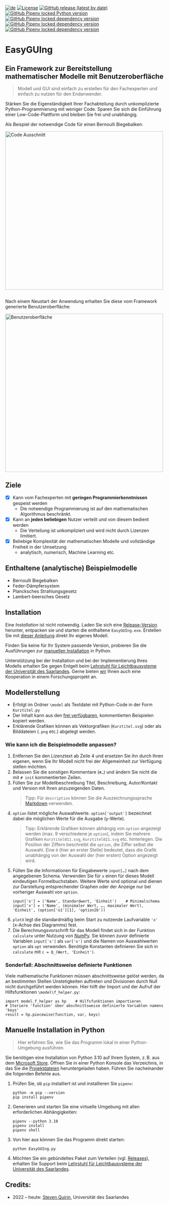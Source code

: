 [![de](https://img.shields.io/badge/lang-de-green.svg)](README.de.md)
[![License](https://img.shields.io/badge/license-LGPL-green)](COPYING)
[![GitHub release (latest by date)](https://img.shields.io/github/v/release/s-quirin/EasyGUIng?include_prereleases)](https://github.com/s-quirin/EasyGUIng/releases)
[![GitHub Pipenv locked Python version](https://img.shields.io/github/pipenv/locked/python-version/s-quirin/EasyGUIng)](Pipfile.lock)
[![GitHub Pipenv locked dependency version](https://img.shields.io/github/pipenv/locked/dependency-version/s-quirin/EasyGUIng/pyside6-essentials)](Pipfile.lock)
[![GitHub Pipenv locked dependency version](https://img.shields.io/github/pipenv/locked/dependency-version/s-quirin/EasyGUIng/matplotlib)](Pipfile.lock)
[![GitHub Pipenv locked dependency version](https://img.shields.io/github/pipenv/locked/dependency-version/s-quirin/EasyGUIng/pint)](Pipfile.lock)

# EasyGUIng
## Ein Framework zur Bereitstellung mathematischer Modelle mit Benutzeroberfläche

>Modell und GUI sind einfach zu erstellen für den Fachexperten und einfach zu nutzen für den Endanwender.

Stärken Sie die Eigenständigkeit Ihrer Fachabteilung durch unkomplizierte Python-Programmierung mit weniger Code. Sparen Sie sich die Einführung einer Low-Code-Plattform und bleiben Sie frei und unabhängig.

Als Beispiel der notwendige Code für einen Bernoulli Biegebalken:

<img src="doc/Screenshot_model.png" alt="Code Ausschnitt" title ="Code des Modells" width="500" style="margin-bottom:1em"/>

Nach einem Neustart der Anwendung erhalten Sie diese vom Framework generierte Benutzeroberfläche:

<img src="doc/Screenshot.png" alt="Benutzeroberfläche" title ="GUI des Modells" width="500"/>

## Ziele
- [x] Kann vom Fachexperten mit **geringen Programmierkenntnissen** gespeist werden
  - Die notwendige Programmierung ist auf den mathematischen Algorithmus beschränkt.
- [x] Kann an **jeden beliebigen** Nutzer verteilt und von diesem bedient werden
  - Die Verteilung ist unkompliziert und wird nicht durch Lizenzen limitiert.
- [x] Beliebige Komplexität der mathematischen Modelle und vollständige Freiheit in der Umsetzung
  - analytisch, numerisch, Machine Learning etc.

## Enthaltene (analytische) Beispielmodelle
- Bernoulli Biegebalken
- Feder-Dämpfersystem
- Plancksches Strahlungsgesetz
- Lambert-beersches Gesetz

## Installation
Eine *Installation* ist nicht notwendig. Laden Sie sich eine [Release-Version](https://github.com/s-quirin/EasyGUIng/releases) herunter, entpacken sie und starten die enthaltene `EasyGUIng.exe`. Erstellen Sie mit [dieser Anleitung](#modellerstellung) direkt Ihr eigenes Modell.

Finden Sie keine für Ihr System passende Version, probieren Sie die Ausführungen zur [manuellen Installation](#manuelle-installation-in-python) in Python.

Unterstützung bei der Installation und bei der Implementierung Ihres Modells erhalten Sie gegen Entgelt beim [Lehrstuhl für Leichtbausysteme der Universität des Saarlandes](https://www.uni-saarland.de/lehrstuhl/herrmann). Gerne bieten [wir](https://www.uni-saarland.de/lehrstuhl/herrmann/team) Ihnen auch eine Kooperation in einem Forschungsprojekt an.

## Modellerstellung
- Erfolgt im Ordner `\model` als Textdatei mit Python-Code in der Form `Kurztitel.py`
- Der Inhalt kann aus den [frei verfügbaren](/model), kommentierten Beispielen kopiert werden.
- Erklärende Grafiken können als Vektorgrafiken (`Kurztitel.svg`) oder als Bilddateien (`.png` etc.) abgelegt werden.

### Wie kann ich die Beispielmodelle anpassen?
1) Entfernen Sie den Lizenztext ab Zeile 4 und ersetzen Sie ihn durch Ihren eigenen, wenn Sie Ihr Modell nicht frei der Allgemeinheit zur Verfügung stellen möchten.
1) Belassen Sie die sonstigen Kommentare (`#…`) und ändern Sie nicht die mit `# init` kommentierten Zeilen.
1) Füllen Sie zur Modellbeschreibung Titel, Beschreibung, Autor/Kontakt und Version mit Ihren anzuzeigenden Daten.
    >Tipp: Für `description` können Sie die Auszeichnungssprache [Markdown](https://de.wikipedia.org/wiki/Markdown) verwenden.
1) `option` listet mögliche Auswahlwerte. `option['output']` bezeichnet dabei die möglichen Werte für die Ausgabe (y-Werte).
    >Tipp: Erklärende Grafiken können abhängig von `option` angezeigt werden (max. 9 verschiedene je `option`), indem Sie mehrere Grafiken `Kurztitel011.svg`, `Kurztitel021.svg` etc. hinterlegen. Die Position der Ziffern beschreibt die `option`, die Ziffer selbst die Auswahl. Eine `0` (hier an erster Stelle) bedeutet, dass die Grafik unabhängig von der Auswahl der (hier ersten) Option angezeigt wird.
1) Füllen Sie die Informationen für Eingabewerte `input[…]` nach dem angegebenen Schema. Verwenden Sie für `x` einen für dieses Modell eindeutigen Formelbuchstaben. Weitere Werte sind optional und dienen zur Darstellung entsprechender Graphen oder der Anzeige nur bei vorheriger Auswahl von `option`.
    ```
    input['x'] = ('Name', Standardwert, 'Einheit')    # Minimalschema
    input['x'] = ('Name', (minimaler Wert, …, maximaler Wert), 'Einheit', (option['o1'][1], 'option2b'))
    ```
1) `plotX` legt die standardmäßig beim Start zu nutzende Laufvariable `'x'` (x-Achse des Diagramms) fest.
1) Die Berechnungsvorschrift für das Modell findet sich in der Funktion `calculate` unter Nutzung von [NumPy](https://numpy.org/doc/stable/). Sie können zuvor definierte Variablen `input['x']` als `var['x']` und die Namen von Auswahlwerten `option` als `opt` verwenden. Benötigte Konstanten definieren Sie sich in `calculate` mit `c = Q_(Wert, 'Einheit')`.

### Sonderfall: Abschnittsweise definierte Funktionen
Viele mathematische Funktionen müssen abschnittsweise gelöst werden, da an bestimmten Stellen Unstetigkeiten auftreten und Divisionen durch Null nicht durchgeführt werden können. Hier hilft der Import und der Aufruf der Hilfsfunktionen `\model\f_helper.py`:
```
import model.f_helper as hp    # Hilfsfunktionen importieren
# Iteriere 'function' über abschnittsweise definierte Variablen namens 'keys'
result = hp.piecewise(function, var, keys)
```

## Manuelle Installation in Python
>Hier erfahren Sie, wie Sie das Programm lokal in einer Python-Umgebung ausführen.

Sie benötigen eine Installation von Python 3.10 auf Ihrem System, z. B. aus dem [Microsoft Store](https://apps.microsoft.com/store/detail/python-310/9PJPW5LDXLZ5). Öffnen Sie in einer Python Konsole das Verzeichnis, in das Sie die [Projektdateien](/) heruntergeladen haben. Führen Sie nacheinander die folgenden Befehle aus.  
1. Prüfen Sie, ob `pip` installiert ist und installieren Sie `pipenv`:  
    ```shell
    python -m pip --version
    pip install pipenv
    ```
2. Generieren und starten Sie eine virtuelle Umgebung mit allen erforderlichen Abhängigkeiten:  
    ```shell
    pipenv --python 3.10
    pipenv install
    pipenv shell
    ```
3. Von hier aus können Sie das Programm direkt starten:
    ```shell
    python EasyGUIng.py
    ```
4. Möchten Sie ein gebündeltes Paket zum Verteilen (vgl. [Releases](https://github.com/s-quirin/EasyGUIng/releases)), erhalten Sie Support beim [Lehrstuhl für Leichtbausysteme der Universität des Saarlandes](https://www.uni-saarland.de/lehrstuhl/herrmann).

## Credits:
* 2022 – heute: [Steven Quirin](https://github.com/s-quirin), Universität des Saarlandes
